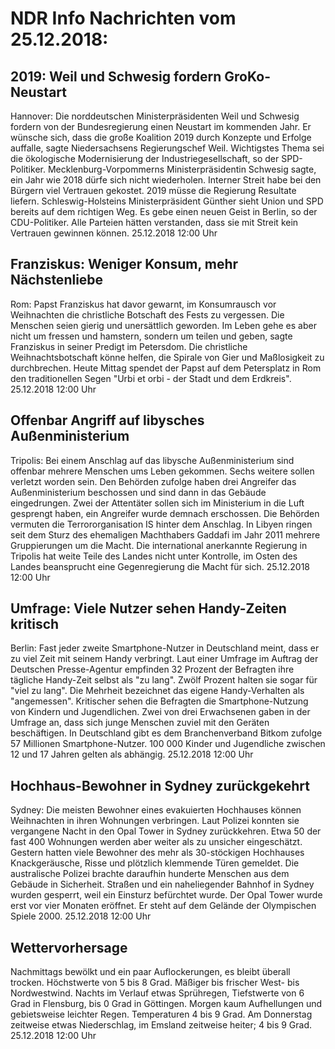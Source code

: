 # NDR Info Nachrichten vom 25.12.2018:


## 2019: Weil und Schwesig fordern GroKo-Neustart
Hannover:	Die norddeutschen Ministerpräsidenten Weil und Schwesig fordern von der Bundesregierung einen Neustart im kommenden Jahr. Er wünsche sich, dass die große Koalition 2019 durch Konzepte und Erfolge auffalle, sagte Niedersachsens Regierungschef Weil. Wichtigstes Thema sei die ökologische Modernisierung der Industriegesellschaft, so der SPD-Politiker. Mecklenburg-Vorpommerns Ministerpräsidentin Schwesig sagte, ein Jahr wie 2018 dürfe sich nicht wiederholen. Interner Streit habe bei den Bürgern viel Vertrauen gekostet. 2019 müsse die Regierung Resultate liefern. Schleswig-Holsteins Ministerpräsident Günther sieht Union und SPD bereits auf dem richtigen Weg. Es gebe einen neuen Geist in Berlin, so der CDU-Politiker. Alle Parteien hätten verstanden, dass sie mit Streit kein Vertrauen gewinnen können. 25.12.2018 12:00 Uhr 

## Franziskus: Weniger Konsum, mehr Nächstenliebe
Rom:		Papst Franziskus hat davor gewarnt, im Konsumrausch vor Weihnachten die christliche Botschaft des Fests zu vergessen. Die Menschen seien gierig und unersättlich geworden. Im Leben gehe es aber nicht um fressen und hamstern, sondern um teilen und geben, sagte Franziskus in seiner Predigt im Petersdom. Die christliche Weihnachtsbotschaft könne helfen, die Spirale von Gier und Maßlosigkeit zu durchbrechen. Heute Mittag spendet der Papst auf dem Petersplatz in Rom den traditionellen Segen "Urbi et orbi - der Stadt und dem Erdkreis". 25.12.2018 12:00 Uhr 

## Offenbar Angriff auf libysches Außenministerium
Tripolis: Bei einem Anschlag auf das libysche Außenministerium sind offenbar mehrere Menschen ums Leben gekommen. Sechs weitere sollen verletzt worden sein. Den Behörden zufolge haben drei Angreifer das Außenministerium beschossen und sind dann in das Gebäude eingedrungen. Zwei der Attentäter sollen sich im Ministerium in die Luft gesprengt haben, ein Angreifer wurde demnach erschossen. Die Behörden vermuten die Terrororganisation IS hinter dem Anschlag. In Libyen ringen seit dem Sturz des ehemaligen Machthabers Gaddafi im Jahr 2011 mehrere Gruppierungen um die Macht. Die international anerkannte Regierung in Tripolis hat weite Teile des Landes nicht unter Kontrolle, im Osten des Landes beansprucht eine Gegenregierung die Macht für sich. 25.12.2018 12:00 Uhr 

## Umfrage: Viele Nutzer sehen Handy-Zeiten kritisch
Berlin: Fast jeder zweite Smartphone-Nutzer in Deutschland meint, dass er zu viel Zeit mit seinem Handy verbringt. Laut einer Umfrage im Auftrag der Deutschen Presse-Agentur empfinden 32 Prozent der Befragten ihre tägliche Handy-Zeit selbst als "zu lang". Zwölf Prozent halten sie sogar für "viel zu lang". Die Mehrheit bezeichnet das eigene Handy-Verhalten als "angemessen". Kritischer sehen die Befragten die Smartphone-Nutzung von Kindern und Jugendlichen. Zwei von drei Erwachsenen gaben in der Umfrage an, dass sich junge Menschen zuviel mit den Geräten beschäftigen. In Deutschland gibt es dem Branchenverband Bitkom zufolge 57 Millionen Smartphone-Nutzer. 100 000 Kinder und Jugendliche zwischen 12 und 17 Jahren gelten als abhängig. 25.12.2018 12:00 Uhr 

## Hochhaus-Bewohner in Sydney zurückgekehrt
Sydney:	Die meisten Bewohner eines evakuierten Hochhauses können Weihnachten in ihren Wohnungen verbringen. Laut Polizei konnten sie vergangene Nacht in den Opal Tower in Sydney zurückkehren. Etwa 50 der fast 400 Wohnungen werden aber weiter als zu unsicher eingeschätzt. Gestern hatten viele Bewohner des mehr als 30-stöckigen Hochhauses Knackgeräusche, Risse und plötzlich klemmende Türen gemeldet. Die australische Polizei brachte daraufhin hunderte Menschen aus dem Gebäude in Sicherheit. Straßen und ein naheliegender Bahnhof in Sydney wurden gesperrt, weil ein Einsturz befürchtet wurde. Der Opal Tower wurde erst vor vier Monaten eröffnet. Er steht auf dem Gelände der Olympischen Spiele 2000. 25.12.2018 12:00 Uhr 

## Wettervorhersage
Nachmittags bewölkt und ein paar Auflockerungen, es bleibt überall trocken. Höchstwerte von 5 bis 8 Grad. Mäßiger bis frischer West- bis Nordwestwind. Nachts im Verlauf etwas Sprühregen, Tiefstwerte von 6 Grad in Flensburg, bis 0 Grad in Göttingen. Morgen kaum Aufhellungen und gebietsweise leichter Regen. Temperaturen 4 bis 9 Grad. Am Donnerstag zeitweise etwas Niederschlag, im Emsland zeitweise heiter; 4 bis 9 Grad. 25.12.2018 12:00 Uhr 
